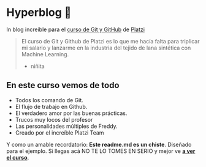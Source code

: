 # Hyperblog 💚
In blog increíble para el [curso de Git y GitHub](https://platzi.com/clases/git-github/) de [Platzi](https://platzi.com/)
> El curso de Git y Github de Platzi es lo que me hacía falta para triplicar mi salario y lanzarme en la industria del tejido de lana sintética con Machine Learning.
> - niñita

## En este curso vemos de todo

* Todos los comando de Git.
* El flujo de trabajo en Github.
* El verdadero amor por las buenas prácticas.
* Trucos muy locos del profesor
* Las personalidades múltiples de Freddy.
* Creado por el increíble Platzi Team

Y como un amable recordatorio: **Este readme.md es un chiste**. Diseñado para el ejemplo. Si llegas acá NO TE LO TOMES EN SERIO y mejor ve [**a ver el curso**](https://platzi.com/clases/git-github/).